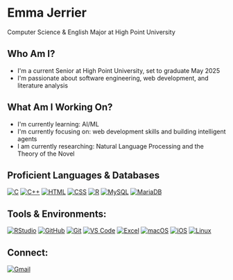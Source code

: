 # Emma Jerrier

Computer Science & English Major at High Point University

## Who Am I?
- I'm a current Senior at High Point University, set to graduate May 2025
- I'm passionate about software engineering, web development, and literature analysis

## What Am I Working On?
- I'm currently learning: AI/ML
- I'm currently focusing on: web development skills and building intelligent agents
- I am currently researching: Natural Language Processing and the Theory of the Novel

## Proficient Languages & Databases
[![C](https://img.shields.io/badge/C-A8B9CC?style=for-the-badge&logo=c&logoColor=black)](https://en.wikipedia.org/wiki/C_(programming_language))
[![C++](https://img.shields.io/badge/C++-00599C?style=for-the-badge&logo=c%2B%2B&logoColor=white)](https://en.wikipedia.org/wiki/C%2B%2B)
[![HTML](https://img.shields.io/badge/HTML-E34F26?style=for-the-badge&logo=html5&logoColor=white)](https://developer.mozilla.org/en-US/docs/Web/HTML)
[![CSS](https://img.shields.io/badge/CSS-1572B6?style=for-the-badge&logo=css3&logoColor=white)](https://developer.mozilla.org/en-US/docs/Web/CSS)
[![R](https://img.shields.io/badge/R-4AA4DE?style=for-the-badge&logo=RStudio&logoColor=white)](https://en.wikipedia.org/wiki/R_(programming_language))
[![MySQL](https://img.shields.io/badge/MySQL-4479A1?style=for-the-badge&logo=mysql&logoColor=white)](https://www.mysql.com/)
[![MariaDB](https://img.shields.io/badge/MariaDB-003545?style=for-the-badge&logo=mariadb&logoColor=white)](https://mariadb.org/)

## Tools & Environments:
[![RStudio](https://img.shields.io/badge/RStudio-4AA4DE?style=for-the-badge&logo=RStudio&logoColor=white)](https://en.wikipedia.org/wiki/RStudio)
[![GitHub](https://img.shields.io/badge/GitHub-181717.svg?style=for-the-badge&logo=GitHub&logoColor=white)](https://github.com/EmmaJerrier/EmmaJerrier/)
[![Git](https://img.shields.io/badge/Git-F05032.svg?style=for-the-badge&logo=Git&logoColor=white)](https://git-scm.com/)
[![VS Code](https://img.shields.io/badge/VS_Code-007ACC?style=for-the-badge&logo=visual-studio-code&logoColor=white)](https://code.visualstudio.com/)
[![Excel](https://img.shields.io/badge/Excel-217346?style=for-the-badge&logo=microsoft-excel&logoColor=white)](https://www.microsoft.com/en-us/microsoft-365/excel)
[![macOS](https://img.shields.io/badge/macOS-000000?style=for-the-badge&logo=apple&logoColor=white)](https://www.apple.com/macos)
[![iOS](https://img.shields.io/badge/iOS-000000?style=for-the-badge&logo=apple&logoColor=white)](https://www.apple.com/ios)
[![Linux](https://img.shields.io/badge/Linux-FCC624?style=for-the-badge&logo=linux&logoColor=black)](https://www.linux.org/)

## Connect:
[![Gmail](https://img.shields.io/badge/Gmail-D14836?style=for-the-badge&logo=gmail&logoColor=white)]((mailto:jerrieremma@gmail.com))
